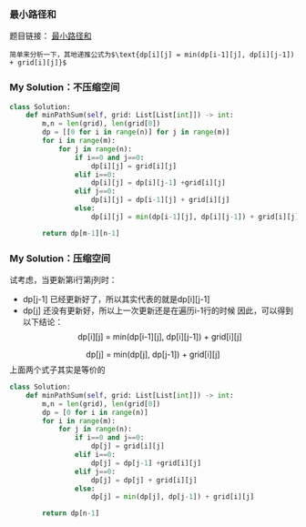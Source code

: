 ### 最小路径和

题目链接： [最小路径和](https://leetcode.cn/problems/minimum-path-sum/)

```ad-note
简单来分析一下，其地递推公式为$\text{dp[i][j] = min(dp[i-1][j], dp[i][j-1]) + grid[i][j]}$
```

### My Solution：不压缩空间

```python
class Solution:
    def minPathSum(self, grid: List[List[int]]) -> int:
        m,n = len(grid), len(grid[0])
        dp = [[0 for i in range(n)] for j in range(m)]
        for i in range(m):
            for j in range(n):
                if i==0 and j==0:
                    dp[i][j] = grid[i][j]
                elif i==0:
                    dp[i][j] = dp[i][j-1] +grid[i][j]
                elif j==0:
                    dp[i][j] = dp[i-1][j] + grid[i][j]
                else:
                    dp[i][j] = min(dp[i-1][j], dp[i][j-1]) + grid[i][j]

        return dp[m-1][n-1]
```


### My Solution：压缩空间

试考虑，当更新第i行第j列时：
- dp\[j-1\] 已经更新好了，所以其实代表的就是dp\[i\]\[j-1\]
- dp\[j\] 还没有更新好，所以上一次更新还是在遍历i-1行的时候
因此，可以得到以下结论：
$$
\text{dp[i][j] = min(dp[i-1][j], dp[i][j-1]) + grid[i][j]} 
$$

$$
\text{dp[j] = min(dp[j], dp[j-1]) + grid[i][j]}
$$
上面两个式子其实是等价的

```python
class Solution:
    def minPathSum(self, grid: List[List[int]]) -> int:
        m,n = len(grid), len(grid[0])
        dp = [0 for i in range(n)]
        for i in range(m):
            for j in range(n):
                if i==0 and j==0:
                    dp[j] = grid[i][j]
                elif i==0:
                    dp[j] = dp[j-1] +grid[i][j]
                elif j==0:
                    dp[j] = dp[j] + grid[i][j]
                else:
                    dp[j] = min(dp[j], dp[j-1]) + grid[i][j]

        return dp[n-1]
```